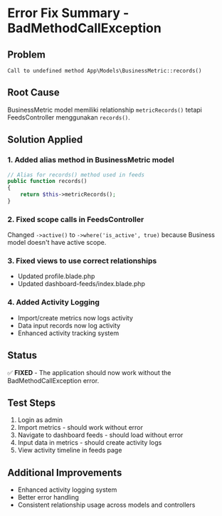 # Error Fix Summary - BadMethodCallException

## Problem
`Call to undefined method App\Models\BusinessMetric::records()`

## Root Cause
BusinessMetric model memiliki relationship `metricRecords()` tetapi FeedsController menggunakan `records()`.

## Solution Applied

### 1. Added alias method in BusinessMetric model
```php
// Alias for records() method used in feeds
public function records()
{
    return $this->metricRecords();
}
```

### 2. Fixed scope calls in FeedsController
Changed `->active()` to `->where('is_active', true)` because Business model doesn't have active scope.

### 3. Fixed views to use correct relationships
- Updated profile.blade.php
- Updated dashboard-feeds/index.blade.php

### 4. Added Activity Logging
- Import/create metrics now logs activity
- Data input records now log activity
- Enhanced activity tracking system

## Status
✅ **FIXED** - The application should now work without the BadMethodCallException error.

## Test Steps
1. Login as admin
2. Import metrics - should work without error
3. Navigate to dashboard feeds - should load without error
4. Input data in metrics - should create activity logs
5. View activity timeline in feeds page

## Additional Improvements
- Enhanced activity logging system
- Better error handling
- Consistent relationship usage across models and controllers
